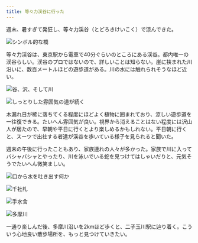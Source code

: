 ```yaml
---
title: 等々力渓谷に行った
---
```

週末、暑すぎて発狂し、等々力渓谷（とどろきけいこく）で涼んできた。

![](https://lh4.googleusercontent.com/pHIYvMbgBAitQRup2pilE-uRgjk3XrU-j8h63kPnovzHuv1Vhs89EWbmO3u6bpfAgR_PTFwVKtKEWvCFJfT161UEHbGfrXOzmE6tvzqZysQ6pMQtJXPkvH-pwKrQMQyaWHC_B61YaarJqaukABvGYlc "シンボル的な橋")

等々力渓谷は、東京駅から電車で40分ぐらいのところにある渓谷。都内唯一の渓谷らしい。渓谷のプロではないので、詳しいことは知らない。崖に挟まれた川沿いに、数百メートルほどの遊歩道がある。川の水には触れられそうなほど近い。

![](https://lh3.googleusercontent.com/UwQhSPTHCUY40TAgFglLrfbSA03ETKjTjyAte7M6X78uLYahhwgIEZYF5EiWWaTA8DcbZum6aHa1uE-8dlOQBPDbci2LRXzp2ROn6dvInDbLpOmZrcUqyY0Vo56IHIxuCDZsUOYEOciL6BpGHHEcVc8 "谷、沢、そして川")

![](https://lh6.googleusercontent.com/cDBVDiRyI_qRdZoV30TZhx1IKjodQNviNJ5Jl2nYD9vX1X_-kiox6kEzOELe8WNDGVypqJS6oDKip23_xjsfbSUv9TN4n2yCwinfJJ2c5spadgxUUqF15W9Fzr1-I0OIj1cUOccu0MuEBrE1B6GxnNY "しっとりした雰囲気の道が続く")

木漏れ日が稀に落ちてくる程度にほどよく植物に囲まれており、涼しい遊歩道を一往復できる。たいへん雰囲気が良い。視界から消えることはない程度には沢山人が居たので、早朝や平日に行くとより楽しめるかもしれない。平日朝に行くと、スーツで出社する者達が渓谷を歩いている様子を見られると聞いた。

週末の午後に行ったこともあり、家族連れの人々が多かった。家族で川に入ってバシャバシャとやったり、川を泳いでいる蛇を見つけてはしゃいだりと、元気そうでたいへん微笑ましい。

![](https://lh5.googleusercontent.com/hZhQf3Ip5Krgc-avkCPKFm0z1CdFiIoWzlGPIxuKvb0Ji3UEIyIwPAWbRTW1SDJ-Z5lS5eQKmQEfNiienzG2hbDMWgujwpNEZbWMHDrJJqRiDXTmbL_YmkNuUckr1g6A5Wnf0xCtZ77djBQeBsbgitw "口から水を吐き出す何か")

![](https://lh3.googleusercontent.com/7ZwUcVPaUn_Lv1Mf049Xp8LQM8Po26LSAnxdEZIjvoe0R6Vmjuyaon0K4c2muzRcB0tKOa9kkPyOtainyOs1f8Got3_HH_FhHuD2stw-lHKfbThVI8OT90SHMahhAkTfPu9AAwFat61okq33le25S2s "千社札")

![](https://lh6.googleusercontent.com/0pp-gUbmWtP7p9PUQfYfbtPqoYiiyMVXPn7xYEkLrhlwL2vKLvS5heur-Cp9yZRBRQHkdGDaKs7EqDfzukXfWFL3s12VhcJSep_iAb5qZPTopYuFjoWxALir9VPaRn-W8VUucPmSrt3LG6eRPAsnqe8 "手水舎")

![](https://lh4.googleusercontent.com/aorcSH2dn1AF_BDB203DPPXY2vmyOruI6TW3dqYYKje8_PqSW30228p578jWRmL1NByJT_a5PhaB_VXt02Wk2NQeyWh_w-ZRia01IHLr9HYqUj8q7Ckgufj7t3Sg-Qx_Eln0GzKHzlyXyMl_T-7iUlE "多摩川")

一通り楽しんだ後、多摩川沿いを2kmほど歩くと、二子玉川駅に辿り着く。こういう心地良い散歩場所を、もっと見つけていきたい。
